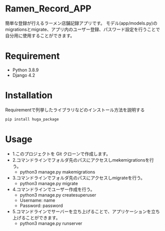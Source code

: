 # Ramen_Record_APP

簡単な登録が行えるラーメン店舗記録アプリです。 モデル(app/models.py)のmigrationsとmigrate、アプリ内のユーザー登録、パスワード設定を行うことで自分用に使用することができます。


# Requirement

* Python 3.8.9
* Django 4.2

# Installation

Requirementで列挙したライブラリなどのインストール方法を説明する

```bash
pip install huga_package
```

# Usage

* 1.このプロジェクトを Git クローンで作成します。
* 2.コマンドラインでフォルダ先のパスにアクセスしmekemigrationsを行う。
    * python3 manage.py makemigrations
* 3.コマンドラインでフォルダ先のパスにアクセスしmigrateを行う。
    * python3 manage.py migrate
* 4.コマンドラインでユーザー作成を行う。
    * python3 manage.py createsuperuser
    * Username: name
    * Password: password
* 5.コマンドラインでサーバーを立ち上げることで、アプリケーションを立ち上げることができます。
    * python3 manage.py runserver


